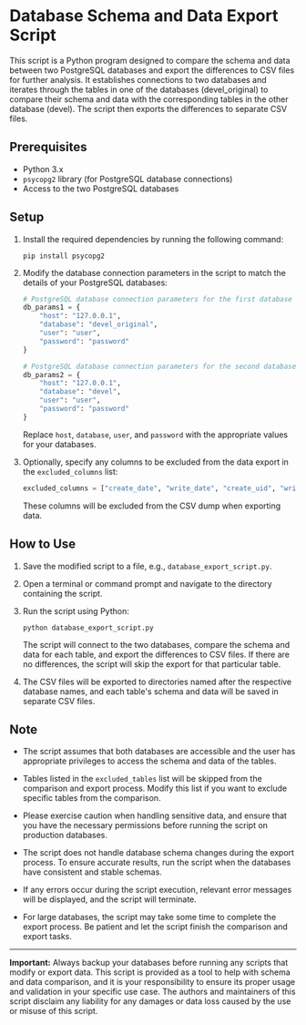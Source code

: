 # Database Schema and Data Export Script

This script is a Python program designed to compare the schema and data between two PostgreSQL databases and export the differences to CSV files for further analysis. It establishes connections to two databases and iterates through the tables in one of the databases (devel_original) to compare their schema and data with the corresponding tables in the other database (devel). The script then exports the differences to separate CSV files.

## Prerequisites

- Python 3.x
- `psycopg2` library (for PostgreSQL database connections)
- Access to the two PostgreSQL databases

## Setup

1. Install the required dependencies by running the following command:
   ```
   pip install psycopg2
   ```

2. Modify the database connection parameters in the script to match the details of your PostgreSQL databases:

   ```python
   # PostgreSQL database connection parameters for the first database
   db_params1 = {
       "host": "127.0.0.1",
       "database": "devel_original",
       "user": "user",
       "password": "password"
   }

   # PostgreSQL database connection parameters for the second database
   db_params2 = {
       "host": "127.0.0.1",
       "database": "devel",
       "user": "user",
       "password": "password"
   }
   ```

   Replace `host`, `database`, `user`, and `password` with the appropriate values for your databases.

3. Optionally, specify any columns to be excluded from the data export in the `excluded_columns` list:

   ```python
   excluded_columns = ["create_date", "write_date", "create_uid", "write_uid", "limit", "desc", "default", "binary", "group", "references", "password"]
   ```

   These columns will be excluded from the CSV dump when exporting data.

## How to Use

1. Save the modified script to a file, e.g., `database_export_script.py`.

2. Open a terminal or command prompt and navigate to the directory containing the script.

3. Run the script using Python:

   ```
   python database_export_script.py
   ```

   The script will connect to the two databases, compare the schema and data for each table, and export the differences to CSV files. If there are no differences, the script will skip the export for that particular table.

4. The CSV files will be exported to directories named after the respective database names, and each table's schema and data will be saved in separate CSV files.

## Note

- The script assumes that both databases are accessible and the user has appropriate privileges to access the schema and data of the tables.

- Tables listed in the `excluded_tables` list will be skipped from the comparison and export process. Modify this list if you want to exclude specific tables from the comparison.

- Please exercise caution when handling sensitive data, and ensure that you have the necessary permissions before running the script on production databases.

- The script does not handle database schema changes during the export process. To ensure accurate results, run the script when the databases have consistent and stable schemas.

- If any errors occur during the script execution, relevant error messages will be displayed, and the script will terminate.

- For large databases, the script may take some time to complete the export process. Be patient and let the script finish the comparison and export tasks.

---

**Important:** Always backup your databases before running any scripts that modify or export data. This script is provided as a tool to help with schema and data comparison, and it is your responsibility to ensure its proper usage and validation in your specific use case. The authors and maintainers of this script disclaim any liability for any damages or data loss caused by the use or misuse of this script.
